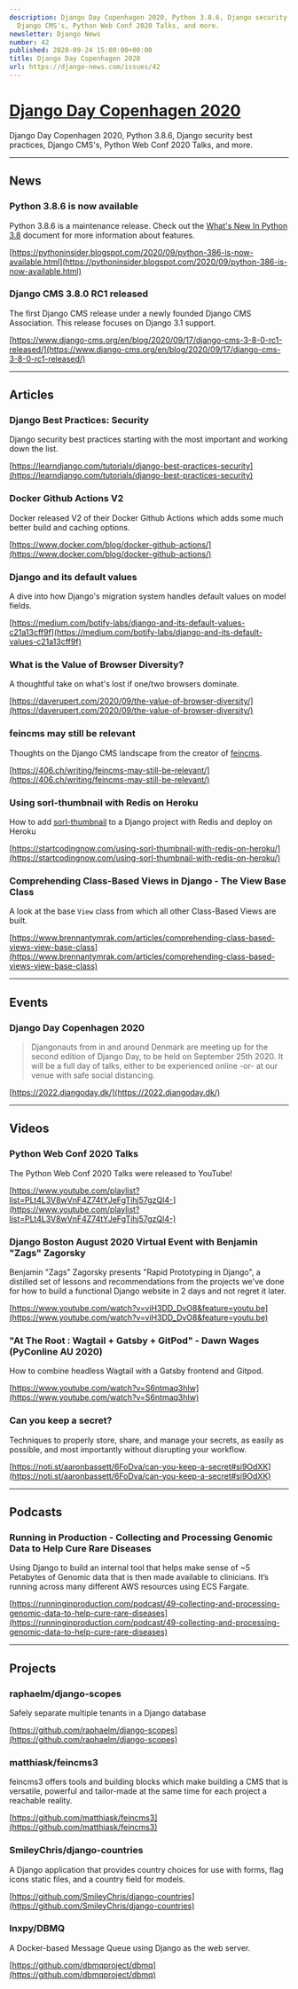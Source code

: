 ```yaml
---
description: Django Day Copenhagen 2020, Python 3.8.6, Django security best practices,
  Django CMS's, Python Web Conf 2020 Talks, and more.
newsletter: Django News
number: 42
published: 2020-09-24 15:00:00+00:00
title: Django Day Copenhagen 2020
url: https://django-news.com/issues/42
---
```


# [Django Day Copenhagen 2020](https://django-news.com/issues/42)

Django Day Copenhagen 2020, Python 3.8.6, Django security best practices, Django CMS&#x27;s, Python Web Conf 2020 Talks, and more.

----

## News

### Python 3.8.6 is now available

<p>Python 3.8.6 is a maintenance release. Check out the <a href="https://cur.at/z9Wyhg5">What's New In Python 3.8</a> document for more information about features.</p>

[https://pythoninsider.blogspot.com/2020/09/python-386-is-now-available.html](https://pythoninsider.blogspot.com/2020/09/python-386-is-now-available.html)

### Django CMS 3.8.0 RC1 released

<p>The first Django CMS release under a newly founded Django CMS Association. This release focuses on Django 3.1 support.</p>

[https://www.django-cms.org/en/blog/2020/09/17/django-cms-3-8-0-rc1-released/](https://www.django-cms.org/en/blog/2020/09/17/django-cms-3-8-0-rc1-released/)

----

## Articles

### Django Best Practices: Security

<p>Django security best practices starting with the most important and working down the list.</p>

[https://learndjango.com/tutorials/django-best-practices-security](https://learndjango.com/tutorials/django-best-practices-security)

### Docker Github Actions V2

<p>Docker released V2 of their Docker Github Actions which adds some much better build and caching options.</p>

[https://www.docker.com/blog/docker-github-actions/](https://www.docker.com/blog/docker-github-actions/)

### Django and its default values

<p>A dive into how Django's migration system handles default values on model fields.</p>

[https://medium.com/botify-labs/django-and-its-default-values-c21a13cff9f](https://medium.com/botify-labs/django-and-its-default-values-c21a13cff9f)

### What is the Value of Browser Diversity?

<p>A thoughtful take on what's lost if one/two browsers dominate.</p>

[https://daverupert.com/2020/09/the-value-of-browser-diversity/](https://daverupert.com/2020/09/the-value-of-browser-diversity/)

### feincms may still be relevant

<p>Thoughts on the Django CMS landscape from the creator of <a href="https://cur.at/ITZ0Vmt">feincms</a>.</p>

[https://406.ch/writing/feincms-may-still-be-relevant/](https://406.ch/writing/feincms-may-still-be-relevant/)

### Using sorl-thumbnail with Redis on Heroku

<p>How to add <a href="https://cur.at/Fry1vLi">sorl-thumbnail</a> to a Django project with Redis and deploy on Heroku</p>

[https://startcodingnow.com/using-sorl-thumbnail-with-redis-on-heroku/](https://startcodingnow.com/using-sorl-thumbnail-with-redis-on-heroku/)

### Comprehending Class-Based Views in Django - The View Base Class

<p>A look at the base <code>View</code> class from which all other Class-Based Views are built.</p>

[https://www.brennantymrak.com/articles/comprehending-class-based-views-view-base-class](https://www.brennantymrak.com/articles/comprehending-class-based-views-view-base-class)

----

## Events

### Django Day Copenhagen 2020

<blockquote><p>Djangonauts from in and around Denmark are meeting up for the second edition of Django Day, to be held on September 25th 2020. It will be a full day of talks, either to be experienced online -or- at our venue with safe social distancing.</p></blockquote>

[https://2022.djangoday.dk/](https://2022.djangoday.dk/)

----

## Videos

### Python Web Conf 2020 Talks

<p>The Python Web Conf 2020 Talks were released to YouTube!</p>

[https://www.youtube.com/playlist?list=PLt4L3V8wVnF4Z74tYJeFgTihj57gzQl4-](https://www.youtube.com/playlist?list=PLt4L3V8wVnF4Z74tYJeFgTihj57gzQl4-)

### Django Boston August 2020 Virtual Event with Benjamin "Zags" Zagorsky

<p>Benjamin "Zags" Zagorsky presents "Rapid Prototyping in Django", a distilled set of lessons and recommendations from the projects we've done for how to build a functional Django website in 2 days and not regret it later.</p>

[https://www.youtube.com/watch?v=viH3DD_DvO8&feature=youtu.be](https://www.youtube.com/watch?v=viH3DD_DvO8&feature=youtu.be)

### "At The Root : Wagtail + Gatsby + GitPod" - Dawn Wages (PyConline AU 2020)

<p>How to combine headless Wagtail with a Gatsby frontend and Gitpod.</p>

[https://www.youtube.com/watch?v=S6ntmaq3hIw](https://www.youtube.com/watch?v=S6ntmaq3hIw)

### Can you keep a secret?

<p>Techniques to properly store, share, and manage your secrets, as easily as possible, and most importantly without disrupting your workflow.</p>

[https://noti.st/aaronbassett/6FoDva/can-you-keep-a-secret#si9OdXK](https://noti.st/aaronbassett/6FoDva/can-you-keep-a-secret#si9OdXK)

----

## Podcasts

### Running in Production - Collecting and Processing Genomic Data to Help Cure Rare Diseases

<p>Using Django to build an internal tool that helps make sense of ~5 Petabytes of Genomic data that is then made available to clinicians. It’s running across many different AWS resources using ECS Fargate.</p>

[https://runninginproduction.com/podcast/49-collecting-and-processing-genomic-data-to-help-cure-rare-diseases](https://runninginproduction.com/podcast/49-collecting-and-processing-genomic-data-to-help-cure-rare-diseases)

----

## Projects

### raphaelm/django-scopes

<p>Safely separate multiple tenants in a Django database</p>

[https://github.com/raphaelm/django-scopes](https://github.com/raphaelm/django-scopes)

### matthiask/feincms3

<p>feincms3 offers tools and building blocks which make building a CMS that is versatile, powerful and tailor-made at the same time for each project a reachable reality.</p>

[https://github.com/matthiask/feincms3](https://github.com/matthiask/feincms3)

### SmileyChris/django-countries

<p>A Django application that provides country choices for use with forms, flag icons static files, and a country field for models.</p>

[https://github.com/SmileyChris/django-countries](https://github.com/SmileyChris/django-countries)

### lnxpy/DBMQ

<p>A Docker-based Message Queue using Django as the web server.</p>

[https://github.com/dbmqproject/dbmq](https://github.com/dbmqproject/dbmq)